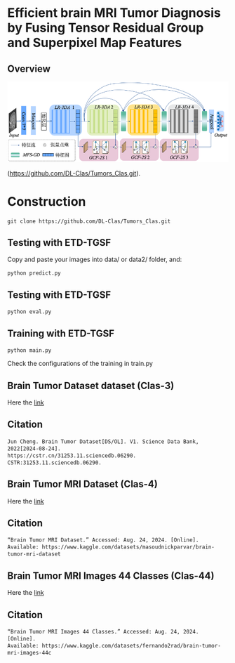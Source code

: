 # Efficient brain MRI Tumor Diagnosis by Fusing Tensor Residual Group and Superpixel Map Features

## Overview

<div style="text-align:center"><img src='Clas-archive/results/arc.png' width=800>
</div>

(https://github.com/DL-Clas/Tumors_Clas.git).

# Construction

    git clone https://github.com/DL-Clas/Tumors_Clas.git


## Testing with ETD-TGSF

Copy and paste your images into data/ or data2/ folder, and:

    python predict.py

## Testing with ETD-TGSF

    python eval.py
    
## Training with ETD-TGSF
    
    python main.py

Check the configurations of the training in train.py


## Brain Tumor Dataset dataset (Clas-3)

Here the [link](https://www.scidb.cn/en/detail?dataSetId=faa44e0a12da4c11aeee91cc3c8ac11e#detail_start)

## Citation

```
Jun Cheng. Brain Tumor Dataset[DS/OL]. V1. Science Data Bank, 2022[2024-08-24]. 
https://cstr.cn/31253.11.sciencedb.06290. CSTR:31253.11.sciencedb.06290.
```

## Brain Tumor MRI Dataset (Clas-4)

Here the [link](https://www.kaggle.com/datasets/masoudnickparvar/brain-tumor-mri-dataset)

## Citation

```
“Brain Tumor MRI Dataset.” Accessed: Aug. 24, 2024. [Online]. 
Available: https://www.kaggle.com/datasets/masoudnickparvar/brain-tumor-mri-dataset
```
## Brain Tumor MRI Images 44 Classes (Clas-44)

Here the [link](https://www.kaggle.com/datasets/fernando2rad/brain-tumor-mri-images-44c?select=Astrocitoma+T1)

## Citation

```
“Brain Tumor MRI Images 44 Classes.” Accessed: Aug. 24, 2024. [Online]. 
Available: https://www.kaggle.com/datasets/fernando2rad/brain-tumor-mri-images-44c
```
